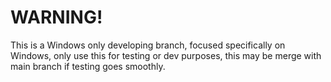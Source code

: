 # WARNING!
This is a Windows only developing branch, focused specifically on Windows, only use this for testing or dev purposes, this may be merge with main branch if testing goes smoothly.
